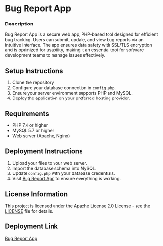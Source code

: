 # Bug Report App

### Description
Bug Report App is a secure web app, PHP-based tool designed for efficient bug tracking. Users can submit, update, and view bug reports via an intuitive interface. The app ensures data safety with SSL/TLS encryption and is optimized for usability, making it an essential tool for software development teams to manage issues effectively.

## Setup Instructions
1. Clone the repository.
2. Configure your database connection in `config.php`.
3. Ensure your server environment supports PHP and MySQL.
4. Deploy the application on your preferred hosting provider.

## Requirements
- PHP 7.4 or higher
- MySQL 5.7 or higher
- Web server (Apache, Nginx)

## Deployment Instructions
1. Upload your files to your web server.
2. Import the database schema into MySQL.
3. Update `config.php` with your database credentials.
4. Visit [Bug Report App](https://bugreportapp.sytes.net) to ensure everything is working.

## License Information
This project is licensed under the Apache License 2.0 License - see the [LICENSE](LICENSE) file for details.

## Deployment Link
[Bug Report App](https://bugreportapp.sytes.net)



